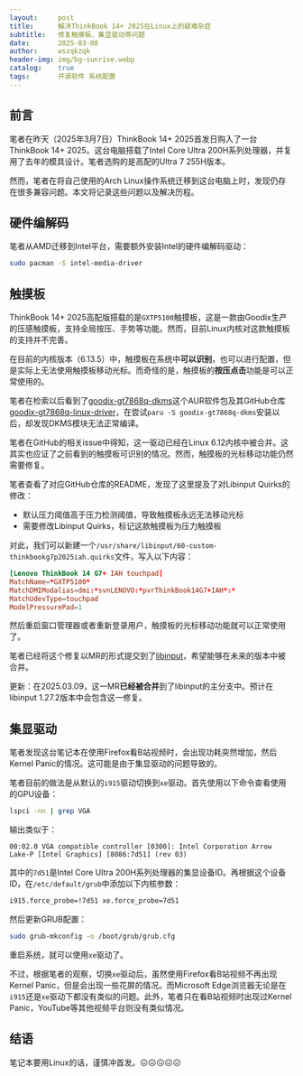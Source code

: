 ```yaml
---
layout:     post
title:      解决ThinkBook 14+ 2025在Linux上的疑难杂症
subtitle:   修复触摸板、集显驱动等问题
date:       2025-03-08
author:     wszqkzqk
header-img: img/bg-sunrise.webp
catalog:    true
tags:       开源软件 系统配置
---
```


## 前言

笔者在昨天（2025年3月7日）ThinkBook 14+ 2025首发日购入了一台ThinkBook 14+ 2025。这台电脑搭载了Intel Core Ultra 200H系列处理器，并复用了去年的模具设计。笔者选购的是高配的Ultra 7 255H版本。

然而，笔者在将自己使用的Arch Linux操作系统迁移到这台电脑上时，发现仍存在很多兼容问题。本文将记录这些问题以及解决历程。

## 硬件编解码

笔者从AMD迁移到Intel平台，需要额外安装Intel的硬件编解码驱动：

```bash
sudo pacman -S intel-media-driver
```

## 触摸板

ThinkBook 14+ 2025高配版搭载的是`GXTP5100`触摸板，这是一款由Goodix生产的压感触摸板，支持全局按压、手势等功能。然而，目前Linux内核对这款触摸板的支持并不完善。

在目前的内核版本（6.13.5）中，触摸板在系统中**可以识别**，也可以进行配置，但是实际上无法使用触摸板移动光标。而奇怪的是，触摸板的**按压点击**功能是可以正常使用的。

笔者在检索以后看到了[goodix-gt7868q-dkms](https://aur.archlinux.org/packages/goodix-gt7868q-dkms)这个AUR软件包及其GitHub仓库[goodix-gt7868q-linux-driver](https://github.com/ty2/goodix-gt7868q-linux-driver)，在尝试`paru -S goodix-gt7868q-dkms`安装以后，却发现DKMS模块无法正常编译。

笔者在GitHub的相关issue中得知，这一驱动已经在Linux 6.12内核中被合并。这其实也应证了之前看到的触摸板可识别的情况。然而，触摸板的光标移动功能仍然需要修复。

笔者查看了对应GitHub仓库的README，发现了这里提及了对Libinput Quirks的修改：

* 默认压力阈值高于压力检测阈值，导致触摸板永远无法移动光标
* 需要修改Libinput Quirks，标记这款触摸板为压力触摸板

对此，我们可以新建一个`/usr/share/libinput/60-custom-thinkbookg7p2025iah.quirks`文件，写入以下内容：

```conf
[Lenovo ThinkBook 14 G7+ IAH touchpad]
MatchName=*GXTP5100*
MatchDMIModalias=dmi:*svnLENOVO:*pvrThinkBook14G7+IAH*:*
MatchUdevType=touchpad
ModelPressurePad=1
```

然后重启窗口管理器或者重新登录用户，触摸板的光标移动功能就可以正常使用了。

笔者已经将这个修复以MR的形式提交到了[libinput](https://gitlab.freedesktop.org/libinput/libinput/-/merge_requests/1151)，希望能够在未来的版本中被合并。

更新：在2025.03.09，这一MR**已经被合并**到了libinput的主分支中。预计在libinput 1.27.2版本中会包含这一修复。

## 集显驱动

笔者发现这台笔记本在使用Firefox看B站视频时，会出现功耗突然增加，然后Kernel Panic的情况。这可能是由于集显驱动的问题导致的。

笔者目前的做法是从默认的`i915`驱动切换到`xe`驱动。首先使用以下命令查看使用的GPU设备：

```bash
lspci -nn | grep VGA
```

输出类似于：

```
00:02.0 VGA compatible controller [0300]: Intel Corporation Arrow Lake-P [Intel Graphics] [8086:7d51] (rev 03)
```

其中的`7d51`是Intel Core Ultra 200H系列处理器的集显设备ID。再根据这个设备ID，在`/etc/default/grub`中添加以下内核参数：

```bash
i915.force_probe=!7d51 xe.force_probe=7d51
```

然后更新GRUB配置：

```bash
sudo grub-mkconfig -o /boot/grub/grub.cfg
```

重启系统，就可以使用`xe`驱动了。

不过，根据笔者的观察，切换`xe`驱动后，虽然使用Firefox看B站视频不再出现Kernel Panic，但是会出现一些花屏的情况。而Microsoft Edge浏览器无论是在`i915`还是`xe`驱动下都没有类似的问题。此外，笔者只在看B站视频时出现过Kernel Panic，YouTube等其他视频平台则没有类似情况。

## 结语

笔记本要用Linux的话，谨慎冲首发。😖😖😖😖😖
